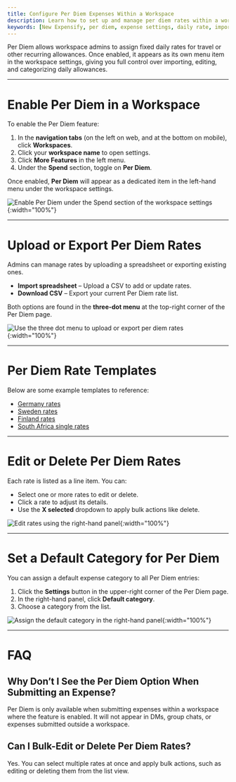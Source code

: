 ```yaml
---
title: Configure Per Diem Expenses Within a Workspace
description: Learn how to set up and manage per diem rates within a workspace in New Expensify.
keywords: [New Expensify, per diem, expense settings, daily rate, import per diem, configure per diem, edit per diem rates]
---
```



Per Diem allows workspace admins to assign fixed daily rates for travel or other recurring allowances. Once enabled, it appears as its own menu item in the workspace settings, giving you full control over importing, editing, and categorizing daily allowances.

---

# Enable Per Diem in a Workspace

To enable the Per Diem feature:

1. In the **navigation tabs** (on the left on web, and at the bottom on mobile), click **Workspaces**.
2. Click your **workspace name** to open settings.
3. Click **More Features** in the left menu.
4. Under the **Spend** section, toggle on **Per Diem**.

Once enabled, **Per Diem** will appear as a dedicated item in the left-hand menu under the workspace settings.

![Enable Per Diem under the Spend section of the workspace settings]({{site.url}}/assets/images/perdiem_01.png){:width="100%"}

---

# Upload or Export Per Diem Rates

Admins can manage rates by uploading a spreadsheet or exporting existing ones.

- **Import spreadsheet** – Upload a CSV to add or update rates.
- **Download CSV** – Export your current Per Diem rate list.

Both options are found in the **three-dot menu** at the top-right corner of the Per Diem page.

![Use the three dot menu to upload or export per diem rates]({{site.url}}/assets/images/perdiem_02.png){:width="100%"}

---

# Per Diem Rate Templates

Below are some example templates to reference:

- [Germany rates]({{site.url}}/assets/Files/Germany-per-diem.csv)
- [Sweden rates]({{site.url}}/assets/Files/Sweden-per-diem.csv)
- [Finland rates]({{site.url}}/assets/Files/Finland-per-diem.csv)
- [South Africa single rates]({{site.url}}/assets/Files/South-Africa-per-diem.csv)

---

# Edit or Delete Per Diem Rates

Each rate is listed as a line item. You can:

- Select one or more rates to edit or delete.
- Click a rate to adjust its details.
- Use the **X selected** dropdown to apply bulk actions like delete.

![Edit rates using the right-hand panel]({{site.url}}/assets/images/perdiem_03.png){:width="100%"}

---

# Set a Default Category for Per Diem

You can assign a default expense category to all Per Diem entries:

1. Click the **Settings** button in the upper-right corner of the Per Diem page.
2. In the right-hand panel, click **Default category**.
3. Choose a category from the list.

![Assign the default category in the right-hand panel]({{site.url}}/assets/images/perdiem_04.png){:width="100%"}

---

# FAQ

## Why Don’t I See the Per Diem Option When Submitting an Expense?

Per Diem is only available when submitting expenses within a workspace where the feature is enabled. It will not appear in DMs, group chats, or expenses submitted outside a workspace.

## Can I Bulk-Edit or Delete Per Diem Rates?

Yes. You can select multiple rates at once and apply bulk actions, such as editing or deleting them from the list view.

